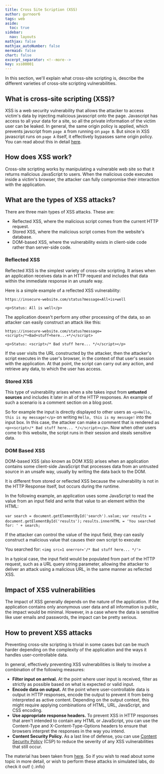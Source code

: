 ```yaml
---
title: Cross Site Scription (XSS)
author: gurnoor6
tags: web
aside:
  toc: true
sidebar:
  nav: layouts
mathjax: false
mathjax_autoNumber: false
mermaid: false
chart: false
excerpt_separator: <!--more-->
key: xss00001
---
```

In this section, we'll explain what cross-site scripting is, describe the different varieties of cross-site scripting vulnerabilities.

## What is cross-site scripting (XSS)?
XSS is a web security vulnerability that allows the attacker to access victim's data by injecting malicious javascript onto the page. Javascript has access to all your data for a site, so all the private information of the victim user can be leaked. In general, the same origin policy is applied, which prevents javscript from `page A` from running on `page B`. But since in XSS javascript runs on `page A` itself, it effectively bypasses same origin policy. You can read about this in detail [here](https://medium.com/swlh/hacking-the-same-origin-policy-f9f49ad592fc).

## How does XSS work?
Cross-site scripting works by manipulating a vulnerable web site so that it returns malicious JavaScript to users. When the malicious code executes inside a victim's browser, the attacker can fully compromise their interaction with the application. 

## What are the types of XSS attacks?
There are three main types of XSS attacks. These are:

* Reflected XSS, where the malicious script comes from the current HTTP request.
* Stored XSS, where the malicious script comes from the website's database.
* DOM-based XSS, where the vulnerability exists in client-side code rather than server-side code.

### Reflected XSS
Reflected XSS is the simplest variety of cross-site scripting. It arises when an application receives data in an HTTP request and includes that data within the immediate response in an unsafe way.

Here is a simple example of a reflected XSS vulnerability:

`https://insecure-website.com/status?message=All+is+well`


` <p>Status: All is well</p> `

The application doesn't perform any other processing of the data, so an attacker can easily construct an attack like this: 

` https://insecure-website.com/status?message=<script>/*+Bad+stuff+here...+*/</script> `

` <p>Status: <script>/* Bad stuff here... */</script></p> `

If the user visits the URL constructed by the attacker, then the attacker's script executes in the user's browser, in the context of that user's session with the application. At that point, the script can carry out any action, and retrieve any data, to which the user has access.

### Stored XSS
This type of vulnerability arises when a site takes input from **untusted sources** and includes it later in all of the HTTP responses. An example of such a scenario is a comment section on a blog post.

So for example the input is directly displayed to other users as `<p>Hello, this is my message!</p>` on writing `Hello, this is my message!` into the input box. In this case, the attacker can make a comment that is rendered as ` <p><script>/* Bad stuff here... */</script></p> `. Now when other users come to this website, the script runs in their session and steals sensitive data.

### DOM Based XSS
DOM-based XSS (also known as DOM XSS) arises when an application contains some client-side JavaScript that processes data from an untrusted source in an unsafe way, usually by writing the data back to the DOM. 

It is different from stored or reflected XSS because the vulnerability is not in the HTTP Response itself, but occurs during the runtime.

In the following example, an application uses some JavaScript to read the value from an input field and write that value to an element within the HTML:

`var search = document.getElementById('search').value;`
`var results = document.getElementById('results');`
`results.innerHTML = 'You searched for: ' + search; `

If the attacker can control the value of the input field, they can easily construct a malicious value that causes their own script to execute: 

You searched for: `<img src=1 onerror='/* Bad stuff here... */'>`

In a typical case, the input field would be populated from part of the HTTP request, such as a URL query string parameter, allowing the attacker to deliver an attack using a malicious URL, in the same manner as reflected XSS. 


## Impact of XSS vulnerabilities
The impact of XSS generally depends on the nature of the application. If the application contains only anonymous user data and all information is public, the impact would be minimal. However, in a case where the data is sensitive like user emails and passwords, the impact can be pretty serious.

## How to prevent XSS attacks
Preventing cross-site scripting is trivial in some cases but can be much harder depending on the complexity of the application and the ways it handles user-controllable data. 

In general, effectively preventing XSS vulnerabilities is likely to involve a combination of the following measures: 


* **Filter input on arrival.** At the point where user input is received, filter as strictly as possible based on what is expected or valid input.
* **Encode data on output.** At the point where user-controllable data is output in HTTP responses, encode the output to prevent it from being interpreted as active content. Depending on the output context, this might require applying combinations of HTML, URL, JavaScript, and CSS encoding.
* **Use appropriate response headers.** To prevent XSS in HTTP responses that aren't intended to contain any HTML or JavaScript, you can use the Content-Type and X-Content-Type-Options headers to ensure that browsers interpret the responses in the way you intend.
* **Content Security Policy.** As a last line of defense, you can use [Content Security Policy](https://portswigger.net/web-security/cross-site-scripting/content-security-policy) (CSP) to reduce the severity of any XSS vulnerabilities that still occur.

The material has been taken from [here](https://portswigger.net/web-security/cross-site-scripting). So if you wish to read about some topic in more detail, or wish to perform these attacks in simulated labs, do check it out!
{:.info}




